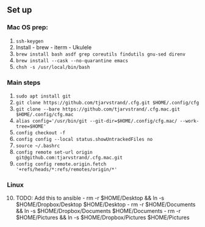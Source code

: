 

## Set up

### Mac OS prep:
  1. `ssh-keygen`
  1. Install
    - brew
    - iterm
    - Ukulele
  1. `brew install bash asdf grep coreutils findutils gnu-sed direnv`
  1. `brew install --cask --no-quarantine emacs`
  1. `chsh -s /usr/local/bin/bash`

### Main steps

  1. `sudo apt install git`
  2. `git clone https://github.com/tjarvstrand/.cfg.git $HOME/.config/cfg`
  2. `git clone --bare https://github.com/tjarvstrand/.cfg.mac.git $HOME/.config/cfg.mac`
  3. `alias config='/usr/bin/git --git-dir=$HOME/.config/cfg.mac/ --work-tree=$HOME'`
  4. `config checkout -f`
  6. `config config --local status.showUntrackedFiles no`
  7. `source ~/.bashrc`
  8. `config remote set-url origin git@github.com:tjarvstrand/.cfg.mac.git`
  9. `config config remote.origin.fetch '+refs/heads/*:refs/remotes/origin/*'`

### Linux

  10. TODO: Add this to ansible
    - rm -r $HOME/Desktop && ln -s $HOME/Dropbox/Desktop $HOME/Desktop
    - rm -r $HOME/Documents && ln -s $HOME/Dropbox/Documents $HOME/Documents
    - rm -r $HOME/Pictures && ln -s $HOME/Dropbox/Pictures $HOME/Pictures


